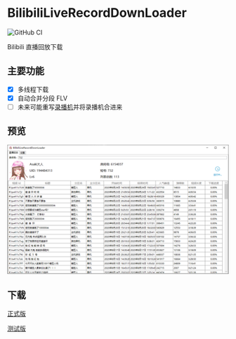 # BilibiliLiveRecordDownLoader
![GitHub CI](https://github.com/HMBSbige/BilibiliLiveRecordDownLoader/workflows/GitHub%20CI/badge.svg)

Bilibili 直播回放下载

## 主要功能
- [x] 多线程下载
- [x] 自动合并分段 FLV
- [ ] 未来可能重写[录播机](https://github.com/HMBSbige/AutoSplitVideo)并将录播机合进来

## 预览
![](Build/preview.png)

## 下载
[正式版](https://github.com/HMBSbige/BilibiliLiveRecordDownLoader/releases)

[测试版](https://github.com/HMBSbige/BilibiliLiveRecordDownLoader/actions)
